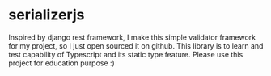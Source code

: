 # serializerjs

Inspired by django rest framework, I make this simple validator framework for my project, so I just open sourced it on github.
This library is to learn and test capability of Typescript and its static type feature. Please use this project for education purpose :)
